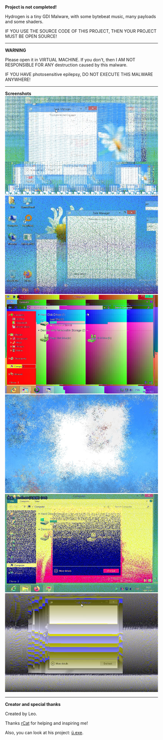 **Project is not completed!**

Hydrogen is a tiny GDI Malware, with some bytebeat music, many payloads and some shaders. 

IF YOU USE THE SOURCE CODE OF THIS PROJECT, THEN YOUR PROJECT MUST BE OPEN SOURCE!
***
**WARNING**

Please open it in VIRTUAL MACHINE. If you don't, then I AM NOT RESPONSIBLE FOR ANY destruction caused by this malware. 

IF YOU HAVE photosensitive epilepsy, DO NOT EXECUTE THIS MALWARE ANYWHERE!
***
**Screenshots**
![1](\screenshots\1.png "1")
![2](\screenshots\2.png "2")
![3](\screenshots\3.png "3")
![4](\screenshots\4.png "4")
![5](\screenshots\5.png "5")
![6](\screenshots\6.png "6")
***
**Creator and special thanks**

Created by Leo.

Thanks [rCat](https://github.com/srcatt "rCat") for helping and inspiring me!

Also, you can look at his project: [ü.exe](https://github.com/srcatt/u "ü.exe").
